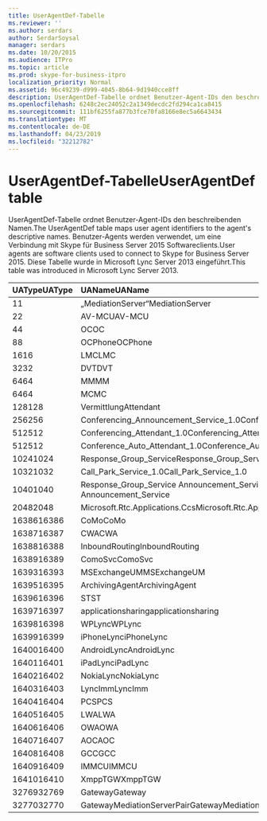 ```yaml
---
title: UserAgentDef-Tabelle
ms.reviewer: ''
ms.author: serdars
author: SerdarSoysal
manager: serdars
ms.date: 10/20/2015
ms.audience: ITPro
ms.topic: article
ms.prod: skype-for-business-itpro
localization_priority: Normal
ms.assetid: 96c49239-d999-4045-8b64-9d1940cce8ff
description: UserAgentDef-Tabelle ordnet Benutzer-Agent-IDs den beschreibenden Namen. Benutzer-Agents werden verwendet, um eine Verbindung mit Skype für Business Server 2015 Softwareclients. Diese Tabelle wurde in Microsoft Lync Server 2013 eingeführt.
ms.openlocfilehash: 6248c2ec24052c2a1349decdc2fd294ca1ca8415
ms.sourcegitcommit: 111bf6255fa877b3fce70fa8166e8ec5a6643434
ms.translationtype: MT
ms.contentlocale: de-DE
ms.lasthandoff: 04/23/2019
ms.locfileid: "32212782"
---
```

# <a name="useragentdef-table"></a><span data-ttu-id="2aa54-105">UserAgentDef-Tabelle</span><span class="sxs-lookup"><span data-stu-id="2aa54-105">UserAgentDef table</span></span>
 
<span data-ttu-id="2aa54-106">UserAgentDef-Tabelle ordnet Benutzer-Agent-IDs den beschreibenden Namen.</span><span class="sxs-lookup"><span data-stu-id="2aa54-106">The UserAgentDef table maps user agent identifiers to the agent's descriptive names.</span></span> <span data-ttu-id="2aa54-107">Benutzer-Agents werden verwendet, um eine Verbindung mit Skype für Business Server 2015 Softwareclients.</span><span class="sxs-lookup"><span data-stu-id="2aa54-107">User agents are software clients used to connect to Skype for Business Server 2015.</span></span> <span data-ttu-id="2aa54-108">Diese Tabelle wurde in Microsoft Lync Server 2013 eingeführt.</span><span class="sxs-lookup"><span data-stu-id="2aa54-108">This table was introduced in Microsoft Lync Server 2013.</span></span>
  
|<span data-ttu-id="2aa54-109">**UAType**</span><span class="sxs-lookup"><span data-stu-id="2aa54-109">**UAType**</span></span>|<span data-ttu-id="2aa54-110">**UAName**</span><span class="sxs-lookup"><span data-stu-id="2aa54-110">**UAName**</span></span>|<span data-ttu-id="2aa54-111">**UACategory**</span><span class="sxs-lookup"><span data-stu-id="2aa54-111">**UACategory**</span></span>|
|:-----|:-----|:-----|
|<span data-ttu-id="2aa54-112">1</span><span class="sxs-lookup"><span data-stu-id="2aa54-112">1</span></span>  <br/> |<span data-ttu-id="2aa54-113">„MediationServer“</span><span class="sxs-lookup"><span data-stu-id="2aa54-113">MediationServer</span></span>  <br/> |<span data-ttu-id="2aa54-114">„MediationServer“</span><span class="sxs-lookup"><span data-stu-id="2aa54-114">MediationServer</span></span>  <br/> |
|<span data-ttu-id="2aa54-115">2</span><span class="sxs-lookup"><span data-stu-id="2aa54-115">2</span></span>  <br/> |<span data-ttu-id="2aa54-116">AV-MCU</span><span class="sxs-lookup"><span data-stu-id="2aa54-116">AV-MCU</span></span>  <br/> |<span data-ttu-id="2aa54-117">AV-MCU</span><span class="sxs-lookup"><span data-stu-id="2aa54-117">AV-MCU</span></span>  <br/> |
|<span data-ttu-id="2aa54-118">4</span><span class="sxs-lookup"><span data-stu-id="2aa54-118">4</span></span>  <br/> |<span data-ttu-id="2aa54-119">OC</span><span class="sxs-lookup"><span data-stu-id="2aa54-119">OC</span></span>  <br/> |<span data-ttu-id="2aa54-120">OC</span><span class="sxs-lookup"><span data-stu-id="2aa54-120">OC</span></span>  <br/> |
|<span data-ttu-id="2aa54-121">8</span><span class="sxs-lookup"><span data-stu-id="2aa54-121">8</span></span>  <br/> |<span data-ttu-id="2aa54-122">OCPhone</span><span class="sxs-lookup"><span data-stu-id="2aa54-122">OCPhone</span></span>  <br/> |<span data-ttu-id="2aa54-123">OCPhone</span><span class="sxs-lookup"><span data-stu-id="2aa54-123">OCPhone</span></span>  <br/> |
|<span data-ttu-id="2aa54-124">16</span><span class="sxs-lookup"><span data-stu-id="2aa54-124">16</span></span>  <br/> |<span data-ttu-id="2aa54-125">LMC</span><span class="sxs-lookup"><span data-stu-id="2aa54-125">LMC</span></span>  <br/> |<span data-ttu-id="2aa54-126">LMC</span><span class="sxs-lookup"><span data-stu-id="2aa54-126">LMC</span></span>  <br/> |
|<span data-ttu-id="2aa54-127">32</span><span class="sxs-lookup"><span data-stu-id="2aa54-127">32</span></span>  <br/> |<span data-ttu-id="2aa54-128">DVT</span><span class="sxs-lookup"><span data-stu-id="2aa54-128">DVT</span></span>  <br/> |<span data-ttu-id="2aa54-129">DVT</span><span class="sxs-lookup"><span data-stu-id="2aa54-129">DVT</span></span>  <br/> |
|<span data-ttu-id="2aa54-130">64</span><span class="sxs-lookup"><span data-stu-id="2aa54-130">64</span></span>  <br/> |<span data-ttu-id="2aa54-131">MM</span><span class="sxs-lookup"><span data-stu-id="2aa54-131">MM</span></span>  <br/> |<span data-ttu-id="2aa54-132">MM</span><span class="sxs-lookup"><span data-stu-id="2aa54-132">MM</span></span>  <br/> |
|<span data-ttu-id="2aa54-133">64</span><span class="sxs-lookup"><span data-stu-id="2aa54-133">64</span></span>  <br/> |<span data-ttu-id="2aa54-134">MC</span><span class="sxs-lookup"><span data-stu-id="2aa54-134">MC</span></span>  <br/> |<span data-ttu-id="2aa54-135">MM</span><span class="sxs-lookup"><span data-stu-id="2aa54-135">MM</span></span>  <br/> |
|<span data-ttu-id="2aa54-136">128</span><span class="sxs-lookup"><span data-stu-id="2aa54-136">128</span></span>  <br/> |<span data-ttu-id="2aa54-137">Vermittlung</span><span class="sxs-lookup"><span data-stu-id="2aa54-137">Attendant</span></span>  <br/> |<span data-ttu-id="2aa54-138">Vermittlung</span><span class="sxs-lookup"><span data-stu-id="2aa54-138">Attendant</span></span>  <br/> |
|<span data-ttu-id="2aa54-139">256</span><span class="sxs-lookup"><span data-stu-id="2aa54-139">256</span></span>  <br/> |<span data-ttu-id="2aa54-140">Conferencing_Announcement_Service_1.0</span><span class="sxs-lookup"><span data-stu-id="2aa54-140">Conferencing_Announcement_Service_1.0</span></span>  <br/> |<span data-ttu-id="2aa54-141">CAS</span><span class="sxs-lookup"><span data-stu-id="2aa54-141">CAS</span></span>  <br/> |
|<span data-ttu-id="2aa54-142">512</span><span class="sxs-lookup"><span data-stu-id="2aa54-142">512</span></span>  <br/> |<span data-ttu-id="2aa54-143">Conferencing_Attendant_1.0</span><span class="sxs-lookup"><span data-stu-id="2aa54-143">Conferencing_Attendant_1.0</span></span>  <br/> |<span data-ttu-id="2aa54-144">CAA</span><span class="sxs-lookup"><span data-stu-id="2aa54-144">CAA</span></span>  <br/> |
|<span data-ttu-id="2aa54-145">512</span><span class="sxs-lookup"><span data-stu-id="2aa54-145">512</span></span>  <br/> |<span data-ttu-id="2aa54-146">Conference_Auto_Attendant_1.0</span><span class="sxs-lookup"><span data-stu-id="2aa54-146">Conference_Auto_Attendant_1.0</span></span>  <br/> |<span data-ttu-id="2aa54-147">CAA</span><span class="sxs-lookup"><span data-stu-id="2aa54-147">CAA</span></span>  <br/> |
|<span data-ttu-id="2aa54-148">1024</span><span class="sxs-lookup"><span data-stu-id="2aa54-148">1024</span></span>  <br/> |<span data-ttu-id="2aa54-149">Response_Group_Service</span><span class="sxs-lookup"><span data-stu-id="2aa54-149">Response_Group_Service</span></span>  <br/> |<span data-ttu-id="2aa54-150">RGS</span><span class="sxs-lookup"><span data-stu-id="2aa54-150">RGS</span></span>  <br/> |
|<span data-ttu-id="2aa54-151">1032</span><span class="sxs-lookup"><span data-stu-id="2aa54-151">1032</span></span>  <br/> |<span data-ttu-id="2aa54-152">Call_Park_Service_1.0</span><span class="sxs-lookup"><span data-stu-id="2aa54-152">Call_Park_Service_1.0</span></span>  <br/> |<span data-ttu-id="2aa54-153">CPS</span><span class="sxs-lookup"><span data-stu-id="2aa54-153">CPS</span></span>  <br/> |
|<span data-ttu-id="2aa54-154">1040</span><span class="sxs-lookup"><span data-stu-id="2aa54-154">1040</span></span>  <br/> |<span data-ttu-id="2aa54-155">Response_Group_Service Announcement_Service</span><span class="sxs-lookup"><span data-stu-id="2aa54-155">Response_Group_Service Announcement_Service</span></span>  <br/> |<span data-ttu-id="2aa54-156">ALS</span><span class="sxs-lookup"><span data-stu-id="2aa54-156">AS</span></span>  <br/> |
|<span data-ttu-id="2aa54-157">2048</span><span class="sxs-lookup"><span data-stu-id="2aa54-157">2048</span></span>  <br/> |<span data-ttu-id="2aa54-158">Microsoft.Rtc.Applications.Ccs</span><span class="sxs-lookup"><span data-stu-id="2aa54-158">Microsoft.Rtc.Applications.Ccs</span></span>  <br/> |<span data-ttu-id="2aa54-159">CCS</span><span class="sxs-lookup"><span data-stu-id="2aa54-159">CCS</span></span>  <br/> |
|<span data-ttu-id="2aa54-160">16386</span><span class="sxs-lookup"><span data-stu-id="2aa54-160">16386</span></span>  <br/> |<span data-ttu-id="2aa54-161">CoMo</span><span class="sxs-lookup"><span data-stu-id="2aa54-161">CoMo</span></span>  <br/> |<span data-ttu-id="2aa54-162">CoMo</span><span class="sxs-lookup"><span data-stu-id="2aa54-162">CoMo</span></span>  <br/> |
|<span data-ttu-id="2aa54-163">16387</span><span class="sxs-lookup"><span data-stu-id="2aa54-163">16387</span></span>  <br/> |<span data-ttu-id="2aa54-164">CWA</span><span class="sxs-lookup"><span data-stu-id="2aa54-164">CWA</span></span>  <br/> |<span data-ttu-id="2aa54-165">CWA</span><span class="sxs-lookup"><span data-stu-id="2aa54-165">CWA</span></span>  <br/> |
|<span data-ttu-id="2aa54-166">16388</span><span class="sxs-lookup"><span data-stu-id="2aa54-166">16388</span></span>  <br/> |<span data-ttu-id="2aa54-167">InboundRouting</span><span class="sxs-lookup"><span data-stu-id="2aa54-167">InboundRouting</span></span>  <br/> |<span data-ttu-id="2aa54-168">InboundRouting</span><span class="sxs-lookup"><span data-stu-id="2aa54-168">InboundRouting</span></span>  <br/> |
|<span data-ttu-id="2aa54-169">16389</span><span class="sxs-lookup"><span data-stu-id="2aa54-169">16389</span></span>  <br/> |<span data-ttu-id="2aa54-170">ComoSvc</span><span class="sxs-lookup"><span data-stu-id="2aa54-170">ComoSvc</span></span>  <br/> |<span data-ttu-id="2aa54-171">ComoSvc</span><span class="sxs-lookup"><span data-stu-id="2aa54-171">ComoSvc</span></span>  <br/> |
|<span data-ttu-id="2aa54-172">16393</span><span class="sxs-lookup"><span data-stu-id="2aa54-172">16393</span></span>  <br/> |<span data-ttu-id="2aa54-173">MSExchangeUM</span><span class="sxs-lookup"><span data-stu-id="2aa54-173">MSExchangeUM</span></span>  <br/> |<span data-ttu-id="2aa54-174">Unified Messaging-Routinganwendung</span><span class="sxs-lookup"><span data-stu-id="2aa54-174">ExUM</span></span>  <br/> |
|<span data-ttu-id="2aa54-175">16395</span><span class="sxs-lookup"><span data-stu-id="2aa54-175">16395</span></span>  <br/> |<span data-ttu-id="2aa54-176">ArchivingAgent</span><span class="sxs-lookup"><span data-stu-id="2aa54-176">ArchivingAgent</span></span>  <br/> |<span data-ttu-id="2aa54-177">ARCHAGENT</span><span class="sxs-lookup"><span data-stu-id="2aa54-177">ARCHAGENT</span></span>  <br/> |
|<span data-ttu-id="2aa54-178">16396</span><span class="sxs-lookup"><span data-stu-id="2aa54-178">16396</span></span>  <br/> |<span data-ttu-id="2aa54-179">ST</span><span class="sxs-lookup"><span data-stu-id="2aa54-179">ST</span></span>  <br/> |<span data-ttu-id="2aa54-180">ST</span><span class="sxs-lookup"><span data-stu-id="2aa54-180">ST</span></span>  <br/> |
|<span data-ttu-id="2aa54-181">16397</span><span class="sxs-lookup"><span data-stu-id="2aa54-181">16397</span></span>  <br/> |<span data-ttu-id="2aa54-182">applicationsharing</span><span class="sxs-lookup"><span data-stu-id="2aa54-182">applicationsharing</span></span>  <br/> |<span data-ttu-id="2aa54-183">ASMCU</span><span class="sxs-lookup"><span data-stu-id="2aa54-183">ASMCU</span></span>  <br/> |
|<span data-ttu-id="2aa54-184">16398</span><span class="sxs-lookup"><span data-stu-id="2aa54-184">16398</span></span>  <br/> |<span data-ttu-id="2aa54-185">WPLync</span><span class="sxs-lookup"><span data-stu-id="2aa54-185">WPLync</span></span>  <br/> |<span data-ttu-id="2aa54-186">WPLync</span><span class="sxs-lookup"><span data-stu-id="2aa54-186">WPLync</span></span>  <br/> |
|<span data-ttu-id="2aa54-187">16399</span><span class="sxs-lookup"><span data-stu-id="2aa54-187">16399</span></span>  <br/> |<span data-ttu-id="2aa54-188">iPhoneLync</span><span class="sxs-lookup"><span data-stu-id="2aa54-188">iPhoneLync</span></span>  <br/> |<span data-ttu-id="2aa54-189">iPhoneLync</span><span class="sxs-lookup"><span data-stu-id="2aa54-189">iPhoneLync</span></span>  <br/> |
|<span data-ttu-id="2aa54-190">16400</span><span class="sxs-lookup"><span data-stu-id="2aa54-190">16400</span></span>  <br/> |<span data-ttu-id="2aa54-191">AndroidLync</span><span class="sxs-lookup"><span data-stu-id="2aa54-191">AndroidLync</span></span>  <br/> |<span data-ttu-id="2aa54-192">AndroidLync</span><span class="sxs-lookup"><span data-stu-id="2aa54-192">AndroidLync</span></span>  <br/> |
|<span data-ttu-id="2aa54-193">16401</span><span class="sxs-lookup"><span data-stu-id="2aa54-193">16401</span></span>  <br/> |<span data-ttu-id="2aa54-194">iPadLync</span><span class="sxs-lookup"><span data-stu-id="2aa54-194">iPadLync</span></span>  <br/> |<span data-ttu-id="2aa54-195">iPadLync</span><span class="sxs-lookup"><span data-stu-id="2aa54-195">iPadLync</span></span>  <br/> |
|<span data-ttu-id="2aa54-196">16402</span><span class="sxs-lookup"><span data-stu-id="2aa54-196">16402</span></span>  <br/> |<span data-ttu-id="2aa54-197">NokiaLync</span><span class="sxs-lookup"><span data-stu-id="2aa54-197">NokiaLync</span></span>  <br/> |<span data-ttu-id="2aa54-198">NokiaLync</span><span class="sxs-lookup"><span data-stu-id="2aa54-198">NokiaLync</span></span>  <br/> |
|<span data-ttu-id="2aa54-199">16403</span><span class="sxs-lookup"><span data-stu-id="2aa54-199">16403</span></span>  <br/> |<span data-ttu-id="2aa54-200">LyncImm</span><span class="sxs-lookup"><span data-stu-id="2aa54-200">LyncImm</span></span>  <br/> |<span data-ttu-id="2aa54-201">LyncImm</span><span class="sxs-lookup"><span data-stu-id="2aa54-201">LyncImm</span></span>  <br/> |
|<span data-ttu-id="2aa54-202">16404</span><span class="sxs-lookup"><span data-stu-id="2aa54-202">16404</span></span>  <br/> |<span data-ttu-id="2aa54-203">PCS</span><span class="sxs-lookup"><span data-stu-id="2aa54-203">PCS</span></span>  <br/> |<span data-ttu-id="2aa54-204">PCS</span><span class="sxs-lookup"><span data-stu-id="2aa54-204">PCS</span></span>  <br/> |
|<span data-ttu-id="2aa54-205">16405</span><span class="sxs-lookup"><span data-stu-id="2aa54-205">16405</span></span>  <br/> |<span data-ttu-id="2aa54-206">LWA</span><span class="sxs-lookup"><span data-stu-id="2aa54-206">LWA</span></span>  <br/> |<span data-ttu-id="2aa54-207">LWA</span><span class="sxs-lookup"><span data-stu-id="2aa54-207">LWA</span></span>  <br/> |
|<span data-ttu-id="2aa54-208">16406</span><span class="sxs-lookup"><span data-stu-id="2aa54-208">16406</span></span>  <br/> |<span data-ttu-id="2aa54-209">OWA</span><span class="sxs-lookup"><span data-stu-id="2aa54-209">OWA</span></span>  <br/> |<span data-ttu-id="2aa54-210">OWA</span><span class="sxs-lookup"><span data-stu-id="2aa54-210">OWA</span></span>  <br/> |
|<span data-ttu-id="2aa54-211">16407</span><span class="sxs-lookup"><span data-stu-id="2aa54-211">16407</span></span>  <br/> |<span data-ttu-id="2aa54-212">AOC</span><span class="sxs-lookup"><span data-stu-id="2aa54-212">AOC</span></span>  <br/> |<span data-ttu-id="2aa54-213">AOC</span><span class="sxs-lookup"><span data-stu-id="2aa54-213">AOC</span></span>  <br/> |
|<span data-ttu-id="2aa54-214">16408</span><span class="sxs-lookup"><span data-stu-id="2aa54-214">16408</span></span>  <br/> |<span data-ttu-id="2aa54-215">GCC</span><span class="sxs-lookup"><span data-stu-id="2aa54-215">GCC</span></span>  <br/> |<span data-ttu-id="2aa54-216">GCC</span><span class="sxs-lookup"><span data-stu-id="2aa54-216">GCC</span></span>  <br/> |
|<span data-ttu-id="2aa54-217">16409</span><span class="sxs-lookup"><span data-stu-id="2aa54-217">16409</span></span>  <br/> |<span data-ttu-id="2aa54-218">IMMCU</span><span class="sxs-lookup"><span data-stu-id="2aa54-218">IMMCU</span></span>  <br/> |<span data-ttu-id="2aa54-219">IMMCU</span><span class="sxs-lookup"><span data-stu-id="2aa54-219">IMMCU</span></span>  <br/> |
|<span data-ttu-id="2aa54-220">16410</span><span class="sxs-lookup"><span data-stu-id="2aa54-220">16410</span></span>  <br/> |<span data-ttu-id="2aa54-221">XmppTGW</span><span class="sxs-lookup"><span data-stu-id="2aa54-221">XmppTGW</span></span>  <br/> |<span data-ttu-id="2aa54-222">XmppGateway</span><span class="sxs-lookup"><span data-stu-id="2aa54-222">XmppGateway</span></span>  <br/> |
|<span data-ttu-id="2aa54-223">32769</span><span class="sxs-lookup"><span data-stu-id="2aa54-223">32769</span></span>  <br/> |<span data-ttu-id="2aa54-224">Gateway</span><span class="sxs-lookup"><span data-stu-id="2aa54-224">Gateway</span></span>  <br/> |<span data-ttu-id="2aa54-225">Gateway</span><span class="sxs-lookup"><span data-stu-id="2aa54-225">Gateway</span></span>  <br/> |
|<span data-ttu-id="2aa54-226">32770</span><span class="sxs-lookup"><span data-stu-id="2aa54-226">32770</span></span>  <br/> |<span data-ttu-id="2aa54-227">GatewayMediationServerPair</span><span class="sxs-lookup"><span data-stu-id="2aa54-227">GatewayMediationServerPair</span></span>  <br/> |<span data-ttu-id="2aa54-228">GatewayMediationServerPair</span><span class="sxs-lookup"><span data-stu-id="2aa54-228">GatewayMediationServerPair</span></span>  <br/> |
   


